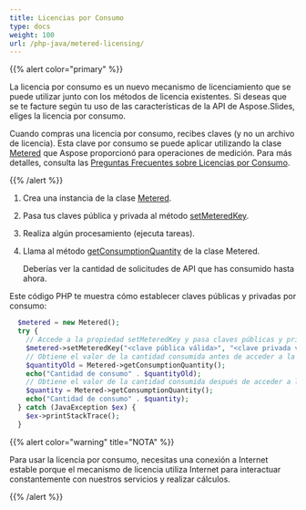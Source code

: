 ```yaml
---
title: Licencias por Consumo
type: docs
weight: 100
url: /php-java/metered-licensing/
---
```


{{% alert color="primary" %}} 

La licencia por consumo es un nuevo mecanismo de licenciamiento que se puede utilizar junto con los métodos de licencia existentes. Si deseas que se te facture según tu uso de las características de la API de Aspose.Slides, eliges la licencia por consumo.

Cuando compras una licencia por consumo, recibes claves (y no un archivo de licencia). Esta clave por consumo se puede aplicar utilizando la clase [Metered](https://reference.aspose.com/slides/php-java/aspose.slides/metered/) que Aspose proporcionó para operaciones de medición. Para más detalles, consulta las [Preguntas Frecuentes sobre Licencias por Consumo](https://purchase.aspose.com/faqs/licensing/metered).

{{% /alert %}} 
1. Crea una instancia de la clase [Metered](https://reference.aspose.com/slides/php-java/aspose.slides/metered/).

1. Pasa tus claves pública y privada al método [setMeteredKey](https://reference.aspose.com/slides/php-java/aspose.slides/metered/#setMeteredKey-java.lang.String-java.lang.String-).

1. Realiza algún procesamiento (ejecuta tareas).

1. Llama al método [getConsumptionQuantity](https://reference.aspose.com/slides/php-java/aspose.slides/metered/#getConsumptionQuantity--) de la clase Metered.

   Deberías ver la cantidad de solicitudes de API que has consumido hasta ahora.

Este código PHP te muestra cómo establecer claves públicas y privadas por consumo:

```php
  $metered = new Metered();
  try {
    // Accede a la propiedad setMeteredKey y pasa claves públicas y privadas como parámetros
    $metered->setMeteredKey("<clave pública válida>", "<clave privada válida>");
    // Obtiene el valor de la cantidad consumida antes de acceder a la API
    $quantityOld = Metered->getConsumptionQuantity();
    echo("Cantidad de consumo" . $quantityOld);
    // Obtiene el valor de la cantidad consumida después de acceder a la API
    $quantity = Metered->getConsumptionQuantity();
    echo("Cantidad de consumo" . $quantity);
  } catch (JavaException $ex) {
    $ex->printStackTrace();
  }
```

{{% alert color="warning" title="NOTA"  %}} 

Para usar la licencia por consumo, necesitas una conexión a Internet estable porque el mecanismo de licencia utiliza Internet para interactuar constantemente con nuestros servicios y realizar cálculos.

{{% /alert %}} 